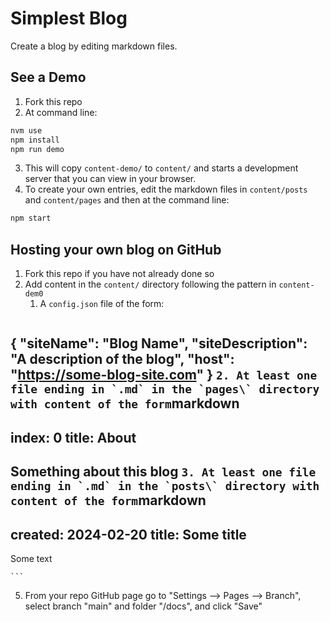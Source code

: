# Simplest Blog

Create a blog by editing markdown files.

## See a Demo

1. Fork this repo
2. At command line:
  ```sh
  nvm use
  npm install
  npm run demo
  ```
3. This will copy `content-demo/` to `content/` and starts a development server that you can view in your browser. 
4. To create your own entries, edit the markdown files in `content/posts` and `content/pages` and then at the command line:
  ```sh
  npm start
  ```
## Hosting your own blog on GitHub

1. Fork this repo if you have not already done so
2. Add content in the `content/` directory following the pattern in `content-dem0`
    1. A `config.json` file of the form:
      ```json
  {
    "siteName": "Blog Name",
    "siteDescription": "A description of the blog",
    "host": "https://some-blog-site.com"
  }
      ```
    2. At least one file ending in `.md` in the `pages\` directory with content of the form
    ```markdown
---
index: 0
title: About
---
Something about this blog
    ```
    3. At least one file ending in `.md` in the `posts\` directory with content of the form
    ```markdown
---
created: 2024-02-20
title: Some title
---
Some text

    ```
5. From your repo GitHub page go to "Settings --> Pages --> Branch", select branch "main" and folder "/docs", and click "Save"


